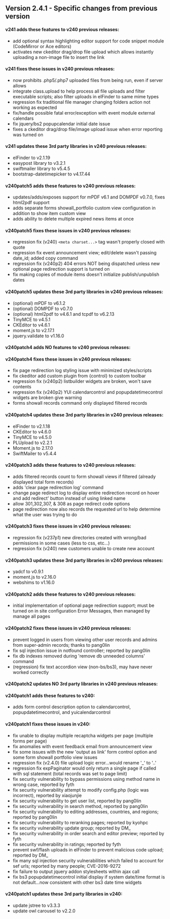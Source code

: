 Version 2.4.1 - Specific changes from previous version
------------------------------------------------------

#### v241 adds these features to v240 previous releases:
- add optional syntax highlighting editor support for code snippet module (CodeMirror or Ace editors)
- activates new ckeditor drag/drop file upload which allows instantly uploading a non-image file to insert the link

#### v241 fixes these issues in v240 previous releases:
- now prohibits .php5/.php7 uploaded files from being run, even if server allows
- integrate class.upload to help process all file uploads and filter executable scripts; also filter uploads in elFinder to same mime types
- regression fix traditional file manager changing folders action not working as expected
- fix/handle possible fatal error/exception with event module external calendars
- fix jquery/bs2 popupcalendar initial date issue
- fixes a ckeditor drag/drop file/image upload issue when error reporting was turned on

#### v241 updates these 3rd party libraries in v240 previous releases:
- elFinder to v2.1.19
- easypost library to v3.2.1
- swiftmailer library to v5.4.5
- bootstrap-datetimepicker to v4.17.44


#### v240patch5 adds these features to v240 previous releases:
- updates/adds/exposes support for mPDF v6.1 and DOMPDF v0.7.0, fixes html2pdf support
- adds separate forms showall_portfolio custom view configuration in addition to show item custom view
- adds ability to delete multiple expired news items at once

#### v240patch5 fixes these issues in v240 previous releases:
- regression fix (v240) `<meta charset...>` tag wasn't properly closed with quote
- regression fix event announcement view; edit/delete wasn't passing date_id; added copy command
- regression fix (v240p2) 404 errors NOT being dispatched unless new optional page redirection support is turned on
- fix making copies of module items doesn't initialize publish/unpublish dates

#### v240patch5 updates these 3rd party libraries in v240 previous releases:
- (optional) mPDF to v6.1.2
- (optional) DOMPDF to v0.7.0
- (optional) html2pdf to v4.6.1 and tcpdf to v6.2.13
- TinyMCE to v4.5.1
- CKEditor to v4.6.1
- moment.js to v2.17.1
- jquery.validate to v1.16.0


#### v240patch4 adds NO features to v240 previous releases:

#### v240patch4 fixes these issues in v240 previous releases:
- fix page redirection log styling issue with minimized styles/scripts
- fix ckeditor add custom plugin from {control} to custom toolbar
- regression fix (v240p2) listbuilder widgets are broken, won't save contents
- regression fix (v240p2) YUI calendarcontrol and popupdatetimecontrol widgets are broken give warning
- forms showall records command only displayed filtered records

#### v240patch4 updates these 3rd party libraries in v240 previous releases:
- elFinder to v2.1.18
- CKEditor to v4.6.0
- TinyMCE to v4.5.0
- PLUpload to v2.2.1
- Moment.js to 2.17.0
- SwiftMailer to v5.4.4


#### v240patch3 adds these features to v240 previous releases:
- adds filtered records count to form showall views if filtered (already displayed total form records)
- adds 'clear page redirection log' command
- change page redirect log to display entire redirection record on hover and add redirect' button instead of using linked name
- allow 301,302,307, & 308 as page redirect code options
- page redirection now also records the requested url to help determine what the user was trying to do

#### v240patch3 fixes these issues in v240 previous releases:
- regression fix (v237p1) new directories created with wrong/bad permissions in some cases (less to css, etc...)
- regression fix (v240) new customers unable to create new account

#### v240patch3 updates these 3rd party libraries in v240 previous releases:
- yadcf to v0.9.1
- moment.js to v2.16.0
- webshims to v1.16.0


#### v240patch2 adds these features to v240 previous releases:
- initial implementation of optional page redirection support; must be turned on in site configuration Error Messages, then managed by manage all pages

#### v240patch2 fixes these issues in v240 previous releases:
- prevent logged in users from viewing other user records and admins from super-admin records; thanks to pang0lin
- fix sql injection issue in notfound controller; reported by pang0lin
- fix db indexes removed during 'remove db unneeded columns' command
- (regression) fix text accordion view (non-bs/bs3), may have never worked correctly

#### v240patch2 updates NO 3rd party libraries in v240 previous releases:


#### v240patch1 adds these features to v240:
- adds form control description option to calendarcontrol, popupdatetimecontrol, and yuicalendarcontrol

#### v240patch1 fixes these issues in v240:
- fix unable to display multiple recaptcha widgets per page (multiple forms per page)
- fix anomalies with event feedback email from announcement view
- fix some issues with the new 'output as link' form control option and some form showall portfolio view issues
- regression fix (v2.4.0) file upload logic error...would rename '_' to '..'
- regression fix expPaginator would only return a single page if called with sql statement (total records was set to page limit)
- fix security vulnerability to bypass permissions using method name in wrong case, reported by fyth
- fix security vulnerability attempt to modify config.php (logic was incorrect), reported by xiaojunjie
- fix security vulnerability to get user list, reported by pang0lin
- fix security vulnerability in search method, reported by pang0lin
- fix security vulnerability to editing addresses, countries, and regions; reported by pang0lin
- fix security vulnerability to reranking pages; reported by kyohpc
- fix security vulnerability update group; reported by DM_
- fix security vulnerability in order search and editor preview; reported by fyth
- fix security vulnerability in ratings; reported by fyth
- prevent swf/flash uploads in elFinder to prevent malicious code upload; reported by DM_
- fix many sql injection security vulnerabilities which failed to account for sef urls; reported by many people; CVE-2016-9272 
- fix failure to output jquery addon stylesheets within ajax call
- fix bs3 popupdatetimecontrol initial display if system date/time format is not default...now consistent with other bs3 date time widgets

#### v240patch1 updates these 3rd party libraries in v240:
- update jstree to v3.3.3
- update owl carousel to v2.2.0